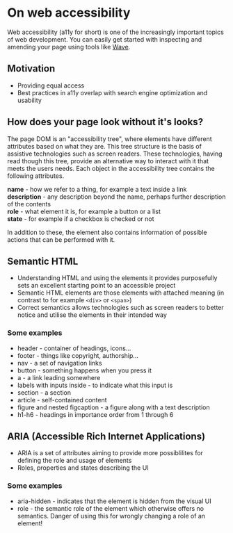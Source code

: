 # On web accessibility

Web accessibility (a11y for short) is one of the increasingly important topics of web development. You can easily get started with inspecting and amending your page using tools like [Wave](https://wave.webaim.org/).

## Motivation

- Providing equal access
- Best practices in a11y overlap with search engine optimization and usability

## How does your page look without it's looks?

The page DOM is an "accessibility tree", where elements have different attributes based on what they are. This tree structure is the basis of assistive technologies such as screen readers. These technologies, having read though this tree, provide an alternative way to interact with it that meets the users needs. Each object in the accessibility tree contains the following attributes.

**name** - how we refer to a thing, for example a text inside a link  
**description** - any description beyond the name, perhaps further description of the contents  
**role** - what element it is, for example a button or a list  
**state** - for example if a checkbox is checked or not

In addition to these, the element also contains information of possible actions that can be performed with it.

## Semantic HTML

- Understanding HTML and using the elements it provides purposefully sets an excellent starting point to an accessible project
- Semantic HTML elements are those elements with attached meaning (in contrast to for example `<div>` or `<span>`)
- Correct semantics allows technologies such as screen readers to better notice and utilise the elements in their intended way

### Some examples

- header - container of headings, icons...
- footer - things like copyright, authorship...
- nav - a set of navigation links
- button - something happens when you press it
- a - a link leading somewhere
- labels with inputs inside - to indicate what this input is
- section - a section
- article - self-contained content
- figure and nested figcaption - a figure along with a text description
- h1-h6 - headings in importance order from 1 through 6

## ARIA (Accessible Rich Internet Applications)

- ARIA is a set of attributes aiming to provide more possiblilites for defining the role and usage of elements
- Roles, properties and states describing the UI

### Some examples

- aria-hidden - indicates that the element is hidden from the visual UI
- role - the semantic role of the element which otherwise offers no semantics. Danger of using this for wrongly changing a role of an element!

